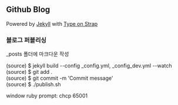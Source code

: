 ## Github Blog 

Powered by [Jekyll](https://jekyllrb.com/) with [Type on Strap](https://github.com/sylhare/Type-on-Strap)    


### 블로그 퍼블리싱
_posts 폴더에 마크다운 작성    
<!-- (source) $ jekyll serve 로 정적 사이트 생성     -->
(source) $ jekyll build --config \_config.yml, \_config_dev.yml --watch    
(source) $ git add .    
(source) $ git commit -m 'Commit message'    
(source) $ ./publish.sh     
    
window ruby prompt: chcp 65001